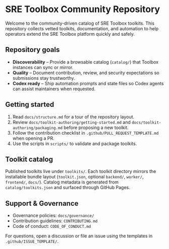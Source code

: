# SRE Toolbox Community Repository

Welcome to the community-driven catalog of SRE Toolbox toolkits. This repository collects vetted toolkits, documentation, and automation to help operators extend the SRE Toolbox platform quickly and safely.

## Repository goals

- **Discoverability** – Provide a browsable catalog (`catalog/`) that Toolbox instances can sync or mirror.
- **Quality** – Document contribution, review, and security expectations so submissions stay trustworthy.
- **Codex ready** – Ship automation prompts and state files so Codex agents can assist maintainers when requested.

## Getting started

1. Read `docs/structure.md` for a tour of the repository layout.
2. Review `docs/toolkit-authoring/getting-started.md` and `docs/toolkit-authoring/packaging.md` before proposing a new toolkit.
3. Follow the contribution checklist in `.github/PULL_REQUEST_TEMPLATE.md` when opening a PR.
4. Use the scripts in `scripts/` to validate and package toolkits.

## Toolkit catalog

Published toolkits live under `toolkits/`. Each toolkit directory mirrors the installable bundle layout (`toolkit.json`, optional `backend/`, `worker/`, `frontend/`, `docs/`). Catalog metadata is generated from `catalog/toolkits.json` and surfaced through GitHub Pages.

## Support & Governance

- Governance policies: `docs/governance/`
- Contribution guidelines: `CONTRIBUTING.md`
- Code of conduct: `CODE_OF_CONDUCT.md`

For questions, open a discussion or file an issue using the templates in `.github/ISSUE_TEMPLATE/`.
